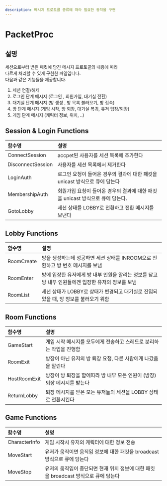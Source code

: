 ```yaml
---
description: 메시지 프로토콜 종류에 따라 필요한 동작을 구현
---
```


# PacketProc

## 설명

세션으로부터 받은 패킷에 담긴 메시지 프로토콜의 내용에 따라  
다르게 처리할 수 있게 구현한 파일입니다.  
다음과 같은 기능들을 제공합니다.

1. 세션 연결/해제  
2. 로그인 단계 메시지 \(로그인 , 회원가입, 대기실 전환\)  
3. 대기실 단계 메시지 \(방 생‌성 , 방 목록 불러오기, 방 접속\)  
4. 방 단계 메시지 \(게임 시작, 방 퇴장, 대기실 복귀, 유저 입장/퇴장\)  
5. 게임 단계 메시지 \(케릭터 정보,  위치, ..\)

## Session & Login Functions

| 함수명 | 설명 |
| :--- | :--- |
| ConnectSession | accpet된 사용자를 세션 목록에 추가한다 |
| DisconnectSession | 사용자를 세션 목록에서 제거한다 |
| LoginAuth | 로그인 요청이 들어온 경우의 결과에 대한 패킷을 unicast 방식으로 큐에 담는다 |
| MembershipAuth | 회원가입 요청이 들어온 경우의 결과에 대한 패킷을 unicast 방식으로 큐에 담는다. |
| GotoLobby | 세션 상태를 LOBBY로 전환하고 전환 메시지를 보낸다 |

## Lobby Functions

| 함수명 | 설명 |
| :--- | :--- |
| RoomCreate | 방을 생성하는데 성공하면 세션 상태를 INROOM으로 전환하고 방 번호 메시지를 보냄 |
| RoomEnter | 방에 입장한 유저에게 방 내부 인원을 알리는 정보를 담고 방 내부 인원들에겐 입장한 유저의 정보를 보냄 |
| RoomList | 세션 상태가 LOBBY로 상태가 변경되고 대기실로 진입되었을 때, 방 정보를 불러오기 위함 |

## Room Functions

| 함수명 | 설명 |
| :--- | :--- |
| GameStart | 게임 시작 메시지를 모두에게 전송하고 스레드로 분리하는 작업을 진행함 |
| RoomExit | 방장이 아닌 유저의 방 퇴장 요청, 다른 사람에게 나갔음을 알린다 |
| HostRoomExit | 방장이 방 퇴장을 함에따라 방 내부 모든 인원이 \(방장\)퇴장 메시지를 받는다 |
| ReturnLobby | 퇴장 메시지를 받은 모든 유저들의 세션을 LOBBY 상태로 전환시킨다 |

## Game Functions

| 함수명 | 설명 |
| :--- | :--- |
| CharacterInfo | 게임 시작시 유저의 케릭터에 대한 정보 전송 |
| MoveStart | 유저가 움직이면 움직임 정보에 대한 패킷을 broadcast 방식으로 큐에 담는다 |
| MoveStop | 유저의 움직임이 중단되면 현재 위치 정보에 대한 패킷을 broadcast 방식으로 큐에 담는다 |

